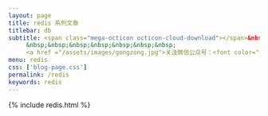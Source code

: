 ```yaml
---
layout: page
title: redis 系列文章
titlebar: db
subtitle: <span class="mega-octicon octicon-cloud-download"></span>&nbsp;&nbsp;<br/>
     &nbsp;&nbsp;&nbsp;&nbsp;&nbsp;&nbsp;&nbsp;
     <a href ="/assets/images/gongzong.jpg">关注微信公众号：<font color="#00FF00">程序猿小尾巴</font></a>
menu: redis
css: ['blog-page.css']
permalink: /redis
keywords: redis
---
```


{% include redis.html %}